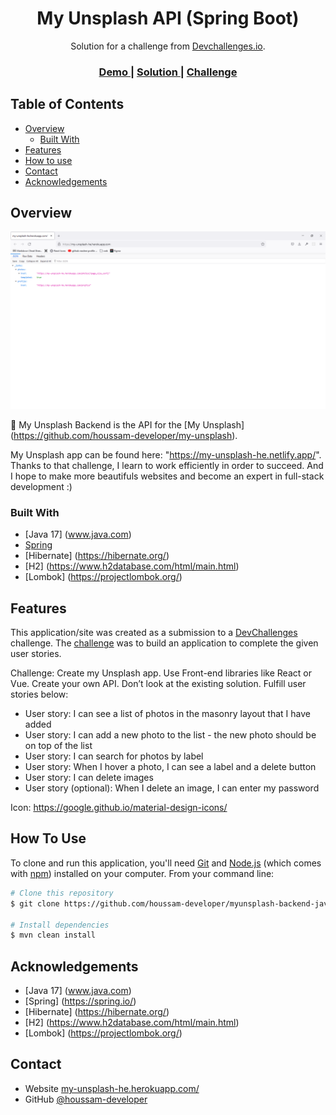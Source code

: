 <!-- Please update value in the {}  -->

<h1 align="center">My Unsplash API (Spring Boot)</h1>

<div align="center">
   Solution for a challenge from  <a href="http://devchallenges.io" target="_blank">Devchallenges.io</a>.
</div>

<div align="center">
  <h3>
    <a href="https://my-unsplash-he.herokuapp.com/">
      Demo
    </a>
    <span> | </span>
    <a href="https://github.com/houssam-developer/myunsplash-backend-java">
      Solution
    </a>
    <span> | </span>
    <a href="https://devchallenges.io/challenges/rYyhwJAxMfES5jNQ9YsP">
      Challenge
    </a>
  </h3>
</div>

<!-- TABLE OF CONTENTS -->

## Table of Contents

- [Overview](#overview)
  - [Built With](#built-with)
- [Features](#features)
- [How to use](#how-to-use)
- [Contact](#contact)
- [Acknowledgements](#acknowledgements)

<!-- OVERVIEW -->

## Overview

![My Image](img/screenshot-demo.png)

:satellite: My Unsplash Backend is the API for the [My Unsplash] (https://github.com/houssam-developer/my-unsplash).

My Unsplash app can be found here: "https://my-unsplash-he.netlify.app/".
Thanks to that challenge, I learn to work efficiently in order to succeed.
And I hope to make more beautifuls websites and become an expert in full-stack development :)

### Built With

<!-- This section should list any major frameworks that you built your project using. Here are a few examples.-->

- [Java 17] (www.java.com)
- [Spring](https://spring.io/)
- [Hibernate] (https://hibernate.org/)
- [H2] (https://www.h2database.com/html/main.html)
- [Lombok] (https://projectlombok.org/)

## Features

<!-- List the features of your application or follow the template. Don't share the figma file here :) -->

This application/site was created as a submission to a [DevChallenges](https://devchallenges.io/challenges) challenge. The [challenge](https://devchallenges.io/challenges/rYyhwJAxMfES5jNQ9YsP) was to build an application to complete the given user stories.

Challenge: Create my Unsplash app. Use Front-end libraries like React or Vue. Create your own API. Don’t look at the existing solution. Fulfill user stories below:

- User story: I can see a list of photos in the masonry layout that I have added
- User story: I can add a new photo to the list - the new photo should be on top of the list
- User story: I can search for photos by label
- User story: When I hover a photo, I can see a label and a delete button
- User story: I can delete images
- User story (optional): When I delete an image, I can enter my password

Icon: https://google.github.io/material-design-icons/

## How To Use

<!-- Example: -->

To clone and run this application, you'll need [Git](https://git-scm.com) and [Node.js](https://nodejs.org/en/download/) (which comes with [npm](http://npmjs.com)) installed on your computer. From your command line:

```bash
# Clone this repository
$ git clone https://github.com/houssam-developer/myunsplash-backend-java

# Install dependencies
$ mvn clean install

```

## Acknowledgements

<!-- This section should list any articles or add-ons/plugins that helps you to complete the project. This is optional but it will help you in the future. For example -->

- [Java 17] (www.java.com)
- [Spring] (https://spring.io/)
- [Hibernate] (https://hibernate.org/)
- [H2] (https://www.h2database.com/html/main.html)
- [Lombok] (https://projectlombok.org/)

## Contact

- Website [my-unsplash-he.herokuapp.com/](https://my-unsplash-he.herokuapp.com/)
- GitHub [@houssam-developer](https://github.com/houssam-developer/myunsplash-backend-java)